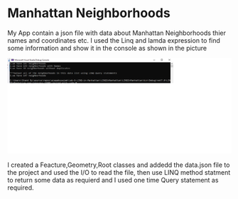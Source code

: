 # Manhattan Neighborhoods 
My App contain a json file with data about Manhattan Neighborhoods thier names and coordinates etc.
I used the Linq and lamda expression
to find some information and show it in the console
 as shown in the picture

![console App](Lab9.png)

I created a Feacture,Geometry,Root classes 
and addedd the data.json file to the project
and used the I/O to read the file, then use  LINQ method
statment to return some data as requierd and I used one time Query statement
as required.

